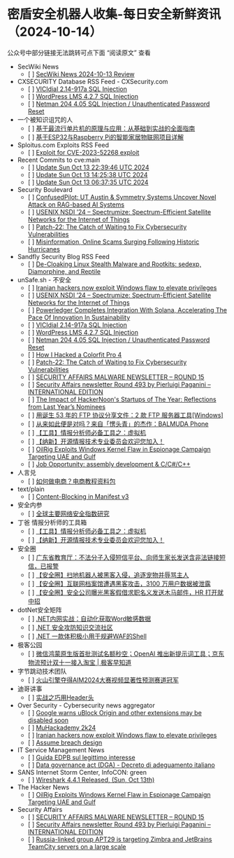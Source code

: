 <h1>密盾安全机器人收集-每日安全新鲜资讯（2024-10-14）</h1>

<p>公众号中部分链接无法跳转可点下面 “阅读原文” 查看</p>

<ul>
<li>SecWiki News
<ul>
<li>[ ] <a href="http://www.sec-wiki.com/?2024-10-13">SecWiki News 2024-10-13 Review</a></li>
</ul></li>
<li>CXSECURITY Database RSS Feed - CXSecurity.com
<ul>
<li>[ ] <a href="https://cxsecurity.com/issue/WLB-2024100025">VICIdial 2.14-917a SQL Injection</a></li>
<li>[ ] <a href="https://cxsecurity.com/issue/WLB-2024100024">WordPress LMS 4.2.7 SQL Injection</a></li>
<li>[ ] <a href="https://cxsecurity.com/issue/WLB-2024100023">Netman 204 4.05 SQL Injection / Unauthenticated Password Reset</a></li>
</ul></li>
<li>一个被知识诅咒的人
<ul>
<li>[ ] <a href="https://blog.csdn.net/nokiaguy/article/details/142737510">基于最流行单片机的原理与应用：从基础到实战的全面指南</a></li>
<li>[ ] <a href="https://blog.csdn.net/nokiaguy/article/details/142737589">基于ESP32与Raspberry Pi的智能家居物联网项目详解</a></li>
</ul></li>
<li>Sploitus.com Exploits RSS Feed
<ul>
<li>[ ] <a href="https://sploitus.com/exploit?id=5B2A48EA-F8F4-56CD-B11B-27248C301E9E&utm_source=rss&utm_medium=rss">Exploit for CVE-2023-52268 exploit</a></li>
</ul></li>
<li>Recent Commits to cve:main
<ul>
<li>[ ] <a href="https://github.com/trickest/cve/commit/154cd1e2ef595f91747ea713eb169b3abcd0a6bf">Update Sun Oct 13 22:39:46 UTC 2024</a></li>
<li>[ ] <a href="https://github.com/trickest/cve/commit/76ebf9aa18a792e7fa1a522a17bd3dde67f1dbd4">Update Sun Oct 13 14:25:38 UTC 2024</a></li>
<li>[ ] <a href="https://github.com/trickest/cve/commit/e40761704b9a2d918923ae574cbc4f603d415bf7">Update Sun Oct 13 06:37:35 UTC 2024</a></li>
</ul></li>
<li>Security Boulevard
<ul>
<li>[ ] <a href="https://securityboulevard.com/2024/10/confusedpilot-ut-austin-symmetry-systems-uncover-novel-attack-on-rag-based-ai-systems/">ConfusedPilot: UT Austin &amp; Symmetry Systems Uncover Novel Attack on RAG-based AI Systems</a></li>
<li>[ ] <a href="https://securityboulevard.com/2024/10/usenix-nsdi-24-spectrumize-spectrum-efficient-satellite-networks-for-the-internet-of-things/">USENIX NSDI ’24 – Spectrumize: Spectrum-Efficient Satellite Networks for the Internet of Things</a></li>
<li>[ ] <a href="https://securityboulevard.com/2024/10/patch-22-the-catch-of-waiting-to-fix-cybersecurity-vulnerabilities/">Patch-22: The Catch of Waiting to Fix Cybersecurity Vulnerabilities</a></li>
<li>[ ] <a href="https://securityboulevard.com/2024/10/misinformation-online-scams-surging-following-historic-hurricanes/">Misinformation, Online Scams Surging Following Historic Hurricanes</a></li>
</ul></li>
<li>Sandfly Security Blog RSS Feed
<ul>
<li>[ ] <a href="https://sandflysecurity.com/blog/de-cloaking-linux-stealth-malware-and-rootkits-sedexp-diamorphine-and-reptile/">De-Cloaking Linux Stealth Malware and Rootkits: sedexp, Diamorphine, and Reptile</a></li>
</ul></li>
<li>unSafe.sh - 不安全
<ul>
<li>[ ] <a href="https://buaq.net/go-267087.html">Iranian hackers now exploit Windows flaw to elevate privileges</a></li>
<li>[ ] <a href="https://buaq.net/go-267105.html">USENIX NSDI ’24 – Spectrumize: Spectrum-Efficient Satellite Networks for the Internet of Things</a></li>
<li>[ ] <a href="https://buaq.net/go-267090.html">Powerledger Completes Integration With Solana, Accelerating The Pace Of Innovation In Sustainability</a></li>
<li>[ ] <a href="https://buaq.net/go-267076.html">VICIdial 2.14-917a SQL Injection</a></li>
<li>[ ] <a href="https://buaq.net/go-267077.html">WordPress LMS 4.2.7 SQL Injection</a></li>
<li>[ ] <a href="https://buaq.net/go-267078.html">Netman 204 4.05 SQL Injection / Unauthenticated Password Reset</a></li>
<li>[ ] <a href="https://buaq.net/go-267091.html">How I Hacked a Colorfit Pro 4</a></li>
<li>[ ] <a href="https://buaq.net/go-267094.html">Patch-22: The Catch of Waiting to Fix Cybersecurity Vulnerabilities</a></li>
<li>[ ] <a href="https://buaq.net/go-267079.html">SECURITY AFFAIRS MALWARE NEWSLETTER – ROUND 15</a></li>
<li>[ ] <a href="https://buaq.net/go-267080.html">Security Affairs newsletter Round 493 by Pierluigi Paganini – INTERNATIONAL EDITION</a></li>
<li>[ ] <a href="https://buaq.net/go-267092.html">The Impact of HackerNoon's Startups of The Year: Reflections from Last Year’s Nominees</a></li>
<li>[ ] <a href="https://buaq.net/go-267073.html">用诞生 53 年的 FTP 协议分享文件：2 款 FTP 服务器工具[Windows]</a></li>
<li>[ ] <a href="https://buaq.net/go-267072.html">从来如此便是对吗？来自「愣头青」的杰作：BALMUDA Phone</a></li>
<li>[ ] <a href="https://buaq.net/go-267083.html">【工具】情报分析师必备工具之：虚拟机</a></li>
<li>[ ] <a href="https://buaq.net/go-267084.html">【纳新】开源情报技术专业委员会欢迎您加入！</a></li>
<li>[ ] <a href="https://buaq.net/go-267060.html">OilRig Exploits Windows Kernel Flaw in Espionage Campaign Targeting UAE and Gulf</a></li>
<li>[ ] <a href="https://buaq.net/go-267058.html">Job Opportunity: assembly development &amp; C/C#/C++</a></li>
</ul></li>
<li>人言兑
<ul>
<li>[ ] <a href="https://blog.axiaoxin.com/post/dianshangziliao/">如何做电商？电商教程资料包</a></li>
</ul></li>
<li>text/plain
<ul>
<li>[ ] <a href="https://textslashplain.com/2024/10/13/content-blocking-in-manifest-v3/">Content-Blocking in Manifest v3</a></li>
</ul></li>
<li>安全内参
<ul>
<li>[ ] <a href="https://mp.weixin.qq.com/s?__biz=MzI4NDY2MDMwMw==&mid=2247512789&idx=1&sn=16d499af5663f91413f40976c002669e&chksm=ebfaf5f5dc8d7ce3c1f0919645d5af0824935dc6672b85ab03e4f51e9bb666388fa4930cbcfb&scene=58&subscene=0#rd">全球主要网络安全指数研究</a></li>
</ul></li>
<li>丁爸 情报分析师的工具箱
<ul>
<li>[ ] <a href="https://mp.weixin.qq.com/s?__biz=MzI2MTE0NTE3Mw==&mid=2651146862&idx=1&sn=a5e05338e5644e0634948a0378409727&chksm=f1af3d54c6d8b442d801f857a606962c4a3d73757306a9c3f1a7e9ca7155887efd2f4d53f3e5&scene=58&subscene=0#rd">【工具】情报分析师必备工具之：虚拟机</a></li>
<li>[ ] <a href="https://mp.weixin.qq.com/s?__biz=MzI2MTE0NTE3Mw==&mid=2651146862&idx=2&sn=1eeb9c31205f886615b53cf7230188cf&chksm=f1af3d54c6d8b442ed2cdbd910b8d7d4952298d1aadfc7ee091430eca00d8819f1b86894e28b&scene=58&subscene=0#rd">【纳新】开源情报技术专业委员会欢迎您加入！</a></li>
</ul></li>
<li>安全圈
<ul>
<li>[ ] <a href="https://mp.weixin.qq.com/s?__biz=MzIzMzE4NDU1OQ==&mid=2652065190&idx=1&sn=391aa2a998d2a2c0c8d94ca0b2ff2d42&chksm=f36e61e6c419e8f0745b8dc1b22a046764e890c98db00eaba68a4238593935ed97ed1e60e360&scene=58&subscene=0#rd">广东省教育厅：不法分子入侵短信平台、向师生家长发送含非法链接短信，已报警</a></li>
<li>[ ] <a href="https://mp.weixin.qq.com/s?__biz=MzIzMzE4NDU1OQ==&mid=2652065190&idx=2&sn=38505d2516cdbe4a948e32101cbbebf5&chksm=f36e61e6c419e8f0e3861875cb5395af2defdb95e309b40b053c850d37a6e094e918bc6e63c9&scene=58&subscene=0#rd">【安全圈】扫地机器人被黑客入侵，追逐宠物并辱骂主人</a></li>
<li>[ ] <a href="https://mp.weixin.qq.com/s?__biz=MzIzMzE4NDU1OQ==&mid=2652065190&idx=3&sn=f278990431cd6c2598c9d914ee2b2e45&chksm=f36e61e6c419e8f010e3701d4e8cc0c32276cee6d24c47cc149b0fd7244f4cbe0799fd9ccc3a&scene=58&subscene=0#rd">【安全圈】互联网档案馆遭遇黑客攻击，3100 万用户数据被泄露</a></li>
<li>[ ] <a href="https://mp.weixin.qq.com/s?__biz=MzIzMzE4NDU1OQ==&mid=2652065190&idx=4&sn=0401fbd7c8c87dba65ea5338166a7d73&chksm=f36e61e6c419e8f02fca8fa6dbad1acf009cdeab95878710b0d2a1a4f3adda6641690f978fe8&scene=58&subscene=0#rd">【安全圈】安全公司曝光黑客假借求职名义发送木马邮件，HR 打开就中招</a></li>
</ul></li>
<li>dotNet安全矩阵
<ul>
<li>[ ] <a href="https://mp.weixin.qq.com/s?__biz=MzUyOTc3NTQ5MA==&mid=2247495959&idx=1&sn=11d922eb661e8aaa47dc8b40beaf6aae&chksm=fa595ffacd2ed6ecaec64ea45c979114cc7df43a5f45ba6a12f52e0fe980f3ad42a892017864&scene=58&subscene=0#rd">.NET内网实战：自动化获取Word敏感数据</a></li>
<li>[ ] <a href="https://mp.weixin.qq.com/s?__biz=MzUyOTc3NTQ5MA==&mid=2247495959&idx=2&sn=40a40a0c0ea117e35f0887560d11d4c0&chksm=fa595ffacd2ed6ec2aa9f3da38b09df3541e8222fa1bfbcc8c3479b7f3a162b06cc6c4e19fa0&scene=58&subscene=0#rd">.NET 安全攻防知识交流社区</a></li>
<li>[ ] <a href="https://mp.weixin.qq.com/s?__biz=MzUyOTc3NTQ5MA==&mid=2247495959&idx=3&sn=1435934d50e4577e1493e209ca03eb1e&chksm=fa595ffacd2ed6ec992789053ab62fe3683367855ae612e65513d2d4ba9d6de85969fafb086c&scene=58&subscene=0#rd">.NET 一款体积极小用于规避WAF的Shell</a></li>
</ul></li>
<li>极客公园
<ul>
<li>[ ] <a href="https://mp.weixin.qq.com/s?__biz=MTMwNDMwODQ0MQ==&mid=2653057913&idx=1&sn=004179828ceac4442ac98e18c24d1306&chksm=7e570ecf492087d9167d903e835c7ac7054b377fc75e5335d5db3bc75dce766d6ae2f1474b15&scene=58&subscene=0#rd">微信鸿蒙原生版首批测试名额秒空；OpenAI 推出新提示词工具；京东物流预计双十一接入淘宝 | 极客早知道</a></li>
</ul></li>
<li>字节跳动技术团队
<ul>
<li>[ ] <a href="https://mp.weixin.qq.com/s?__biz=MzI1MzYzMjE0MQ==&mid=2247510733&idx=1&sn=967a09c224b685d23ff547829aebf3f9&chksm=e9d3612fdea4e83906ed4999586198eeb756171d85563bd369241fa465481a6dfe4047076e1f&scene=58&subscene=0#rd">火山引擎夺得AIM2024大赛视频显著性预测赛道冠军</a></li>
</ul></li>
<li>迪哥讲事
<ul>
<li>[ ] <a href="https://mp.weixin.qq.com/s?__biz=MzIzMTIzNTM0MA==&mid=2247496107&idx=1&sn=153907948ada6dce89dfe8688d1dc423&chksm=e8a5fbc8dfd272de4366b9b4623c536b4debdc2b883e24f22039f52803063681438fe92c586f&scene=58&subscene=0#rd">实战之巧用Header头</a></li>
</ul></li>
<li>Over Security - Cybersecurity news aggregator
<ul>
<li>[ ] <a href="https://www.bleepingcomputer.com/news/google/google-warns-ublock-origin-and-other-extensions-may-be-disabled-soon/">Google warns uBlock Origin and other extensions may be disabled soon</a></li>
<li>[ ] <a href="https://muhack.org/events/muhackademy-2k24/">MuHackademy 2k24</a></li>
<li>[ ] <a href="https://www.bleepingcomputer.com/news/security/oilrig-hackers-now-exploit-windows-flaw-to-elevate-privileges/">Iranian hackers now exploit Windows flaw to elevate privileges</a></li>
<li>[ ] <a href="https://www.adainese.it/blog/2024/10/12/assume-breach-design/">Assume breach design</a></li>
</ul></li>
<li>IT Service Management News
<ul>
<li>[ ] <a href="http://blog.cesaregallotti.it/2024/10/guida-edpb-sul-legittimo-interesse.html">Guida EDPB sul legittimo interesse</a></li>
<li>[ ] <a href="http://blog.cesaregallotti.it/2024/10/data-governance-act-dga-decreto-di.html">Data governance act (DGA) - Decreto di adeguamento italiano</a></li>
</ul></li>
<li>SANS Internet Storm Center, InfoCON: green
<ul>
<li>[ ] <a href="https://isc.sans.edu/diary/rss/31346">Wireshark 4.4.1 Released, (Sun, Oct 13th)</a></li>
</ul></li>
<li>The Hacker News
<ul>
<li>[ ] <a href="https://thehackernews.com/2024/10/oilrig-exploits-windows-kernel-flaw-in.html">OilRig Exploits Windows Kernel Flaw in Espionage Campaign Targeting UAE and Gulf</a></li>
</ul></li>
<li>Security Affairs
<ul>
<li>[ ] <a href="https://securityaffairs.com/169733/uncategorized/security-affairs-malware-newsletter-round-15.html">SECURITY AFFAIRS MALWARE NEWSLETTER – ROUND 15</a></li>
<li>[ ] <a href="https://securityaffairs.com/169724/breaking-news/security-affairs-newsletter-round-493-by-pierluigi-paganini-international-edition.html">Security Affairs newsletter Round 493 by Pierluigi Paganini – INTERNATIONAL EDITION</a></li>
<li>[ ] <a href="https://securityaffairs.com/169708/apt/apt29-target-zimbra-and-jetbrains-teamcity.html">Russia-linked group APT29 is targeting Zimbra and JetBrains TeamCity servers on a large scale</a></li>
</ul></li>
</ul>
